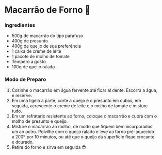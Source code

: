 # Macarrão de Forno :stew:

### Ingredientes

- 500g de macarrão do tipo parafuso 
- 400g de presunto 
- 400g de queijo de sua preferência 
- 1 caixa de creme de leite 
- 1 pacote de molho de tomate 
- Tempero a gosto 
- 100g de queijo ralado 

### Modo de Preparo 

1. Cozinhe o macarrão em água fervente até ficar al dente. Escorra a água, e reserve. 
2. Em uma tigela a parte, corte a queijo e o presunto em cubos, em  seguida, acrescente o creme de leite e o molho de tomate e misture  tudo. 
3. Em um refratário resistente ao forno, coloque o macarrão e cubra com o molho de presunto e queijo.
4. Misture o macarrão ao molho, de modo que fiquem bem incorporados um ao  outro. Polvilhe com o queijo ralado e leve ao forno  pré-aquecido a 200º por 10 minutos, ou até que o queijo da superfície  fique crocante e dourado. 
5. Retire do forno e sirva em seguida :sunglasses:

